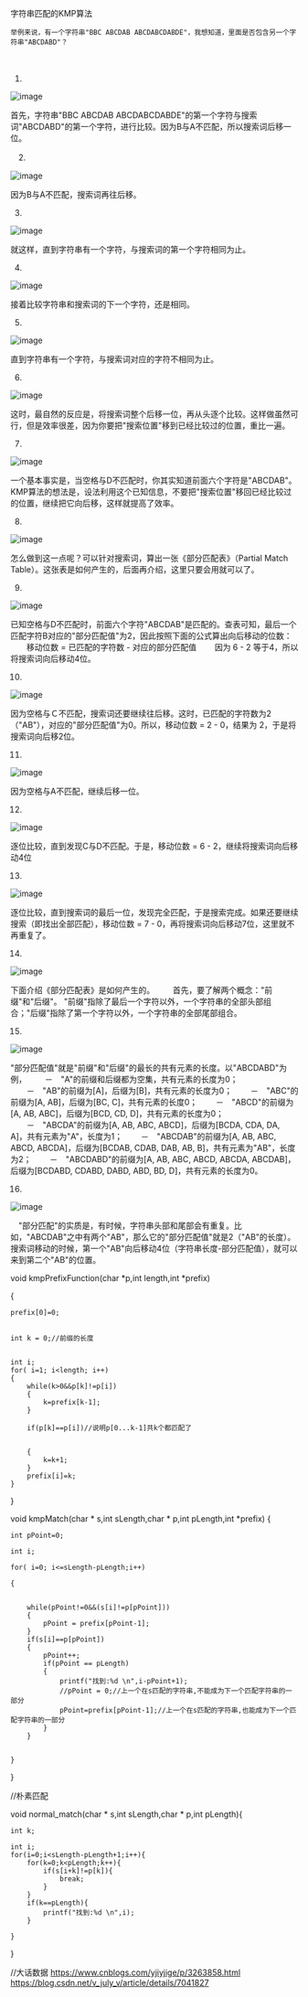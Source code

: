 字符串匹配的KMP算法

    举例来说，有一个字符串"BBC ABCDAB ABCDABCDABDE"，我想知道，里面是否包含另一个字符串"ABCDABD"？
　
 
 1.
 
 ![image](https://github.com/shaocj/DATASTRUCTURE/blob/master/own/image/1.png)
 
首先，字符串"BBC ABCDAB ABCDABCDABDE"的第一个字符与搜索词"ABCDABD"的第一个字符，进行比较。因为B与A不匹配，所以搜索词后移一位。


　2.
 
 ![image](https://github.com/shaocj/DATASTRUCTURE/blob/master/own/image/2.png)
 
因为B与A不匹配，搜索词再往后移。


3.
 
 ![image](https://github.com/shaocj/DATASTRUCTURE/blob/master/own/image/3.png)
 
就这样，直到字符串有一个字符，与搜索词的第一个字符相同为止。


4.
 
 ![image](https://github.com/shaocj/DATASTRUCTURE/blob/master/own/image/4.png)
 
接着比较字符串和搜索词的下一个字符，还是相同。


5.
 
 ![image](https://github.com/shaocj/DATASTRUCTURE/blob/master/own/image/5.png)
 
直到字符串有一个字符，与搜索词对应的字符不相同为止。


6.

 ![image](https://github.com/shaocj/DATASTRUCTURE/blob/master/own/image/6.png)
 
这时，最自然的反应是，将搜索词整个后移一位，再从头逐个比较。这样做虽然可行，但是效率很差，因为你要把"搜索位置"移到已经比较过的位置，重比一遍。


7.

 ![image](https://github.com/shaocj/DATASTRUCTURE/blob/master/own/image/7.png)
 
一个基本事实是，当空格与D不匹配时，你其实知道前面六个字符是"ABCDAB"。KMP算法的想法是，设法利用这个已知信息，不要把"搜索位置"移回已经比较过的位置，继续把它向后移，这样就提高了效率。


8.

 ![image](https://github.com/shaocj/DATASTRUCTURE/blob/master/own/image/8.png)
 
怎么做到这一点呢？可以针对搜索词，算出一张《部分匹配表》（Partial Match Table）。这张表是如何产生的，后面再介绍，这里只要会用就可以了。


9.
 
 ![image](https://github.com/shaocj/DATASTRUCTURE/blob/master/own/image/9.png)
 
已知空格与D不匹配时，前面六个字符"ABCDAB"是匹配的。查表可知，最后一个匹配字符B对应的"部分匹配值"为2，因此按照下面的公式算出向后移动的位数：
　　移动位数 = 已匹配的字符数 - 对应的部分匹配值
　　因为 6 - 2 等于4，所以将搜索词向后移动4位。
  
  
10.
 
 ![image](https://github.com/shaocj/DATASTRUCTURE/blob/master/own/image/10.png)
 
因为空格与Ｃ不匹配，搜索词还要继续往后移。这时，已匹配的字符数为2（"AB"），对应的"部分匹配值"为0。所以，移动位数 = 2 - 0，结果为 2，于是将搜索词向后移2位。


11.
 
 ![image](https://github.com/shaocj/DATASTRUCTURE/blob/master/own/image/11.png)
 
因为空格与A不匹配，继续后移一位。


12.

 ![image](https://github.com/shaocj/DATASTRUCTURE/blob/master/own/image/12.png)
 
逐位比较，直到发现C与D不匹配。于是，移动位数 = 6 - 2，继续将搜索词向后移动4位


13.
 
 ![image](https://github.com/shaocj/DATASTRUCTURE/blob/master/own/image/14.png)
 
逐位比较，直到搜索词的最后一位，发现完全匹配，于是搜索完成。如果还要继续搜索（即找出全部匹配），移动位数 = 7 - 0，再将搜索词向后移动7位，这里就不再重复了。


14.
 
 ![image](https://github.com/shaocj/DATASTRUCTURE/blob/master/own/image/14.png)
 
下面介绍《部分匹配表》是如何产生的。
　　首先，要了解两个概念："前缀"和"后缀"。 "前缀"指除了最后一个字符以外，一个字符串的全部头部组合；"后缀"指除了第一个字符以外，一个字符串的全部尾部组合。
  
  
15.
 
 ![image](https://github.com/shaocj/DATASTRUCTURE/blob/master/own/image/15.png)
 
"部分匹配值"就是"前缀"和"后缀"的最长的共有元素的长度。以"ABCDABD"为例，
　　－　"A"的前缀和后缀都为空集，共有元素的长度为0；
　　－　"AB"的前缀为[A]，后缀为[B]，共有元素的长度为0；
　　－　"ABC"的前缀为[A, AB]，后缀为[BC, C]，共有元素的长度0；
　　－　"ABCD"的前缀为[A, AB, ABC]，后缀为[BCD, CD, D]，共有元素的长度为0；
　　－　"ABCDA"的前缀为[A, AB, ABC, ABCD]，后缀为[BCDA, CDA, DA, A]，共有元素为"A"，长度为1；
　　－　"ABCDAB"的前缀为[A, AB, ABC, ABCD, ABCDA]，后缀为[BCDAB, CDAB, DAB, AB, B]，共有元素为"AB"，长度为2；
　　－　"ABCDABD"的前缀为[A, AB, ABC, ABCD, ABCDA, ABCDAB]，后缀为[BCDABD, CDABD, DABD, ABD, BD, D]，共有元素的长度为0。
  
  
16.
 
 ![image](https://github.com/shaocj/DATASTRUCTURE/blob/master/own/image/16.png)
 
 
　"部分匹配"的实质是，有时候，字符串头部和尾部会有重复。比如，"ABCDAB"之中有两个"AB"，那么它的"部分匹配值"就是2（"AB"的长度）。搜索词移动的时候，第一个"AB"向后移动4位（字符串长度-部分匹配值），就可以来到第二个"AB"的位置。
 
 
 
 
 void kmpPrefixFunction(char *p,int length,int *prefix)
 
{

    prefix[0]=0;
    
    
    int k = 0;//前缀的长度
    
    
    int i;
    for( i=1; i<length; i++)
    {
        while(k>0&&p[k]!=p[i])
        {
            k=prefix[k-1];
        }
        
        if(p[k]==p[i])//说明p[0...k-1]共k个都匹配了
        
        
        {
            k=k+1;
        }
        prefix[i]=k;
    }
}





void kmpMatch(char * s,int sLength,char * p,int pLength,int *prefix)
{

    int pPoint=0;
    
    int i;
    
    for( i=0; i<=sLength-pLength;i++)
    
    {


        while(pPoint!=0&&(s[i]!=p[pPoint]))
        {
            pPoint = prefix[pPoint-1];
        }
        if(s[i]==p[pPoint])
        {
            pPoint++;
            if(pPoint == pLength)
            {
                printf("找到:%d \n",i-pPoint+1);
                //pPoint = 0;//上一个在s匹配的字符串,不能成为下一个匹配字符串的一部分
                pPoint=prefix[pPoint-1];//上一个在s匹配的字符串,也能成为下一个匹配字符串的一部分
            }
        }


    }
}


//朴素匹配


void normal_match(char * s,int sLength,char * p,int pLength){

    int k;
    
    int i;
    for(i=0;i<sLength-pLength+1;i++){
        for(k=0;k<pLength;k++){
            if(s[i+k]!=p[k]){
                break;
            }
        }
        if(k==pLength){
            printf("找到:%d \n",i);
        }

    }
}


//大话数据
https://www.cnblogs.com/yjiyjige/p/3263858.html
https://blog.csdn.net/v_july_v/article/details/7041827






